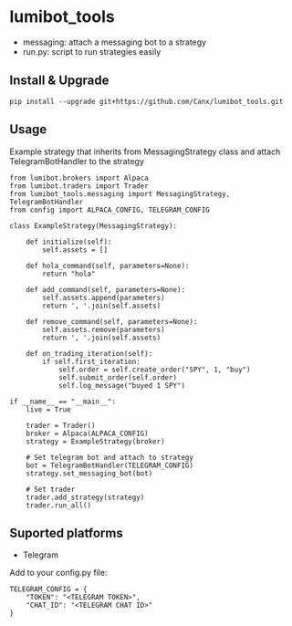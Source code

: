 # lumibot_tools

- messaging: attach a messaging bot to a strategy
- run.py: script to run strategies easily

## Install & Upgrade

```
pip install --upgrade git+https://github.com/Canx/lumibot_tools.git
```

## Usage

Example strategy that inherits from MessagingStrategy class and attach TelegramBotHandler to the strategy
```
from lumibot.brokers import Alpaca
from lumibot.traders import Trader
from lumibot_tools.messaging import MessagingStrategy, TelegramBotHandler
from config import ALPACA_CONFIG, TELEGRAM_CONFIG

class ExampleStrategy(MessagingStrategy):

    def initialize(self):
        self.assets = []

    def hola_command(self, parameters=None):
        return "hola"

    def add_command(self, parameters=None):
        self.assets.append(parameters)
        return ', '.join(self.assets)

    def remove_command(self, parameters=None):
        self.assets.remove(parameters)
        return ', '.join(self.assets)

    def on_trading_iteration(self):
        if self.first_iteration:
            self.order = self.create_order("SPY", 1, "buy")
            self.submit_order(self.order)
            self.log_message("buyed 1 SPY")

if __name__ == "__main__":
    live = True

    trader = Trader()
    broker = Alpaca(ALPACA_CONFIG)
    strategy = ExampleStrategy(broker)

    # Set telegram bot and attach to strategy
    bot = TelegramBotHandler(TELEGRAM_CONFIG)
    strategy.set_messaging_bot(bot)

    # Set trader
    trader.add_strategy(strategy)
    trader.run_all()
```

## Suported platforms

- Telegram

Add to your config.py file:

```
TELEGRAM_CONFIG = {
    "TOKEN": "<TELEGRAM TOKEN>",
    "CHAT_ID": "<TELEGRAM CHAT ID>"
}
```

